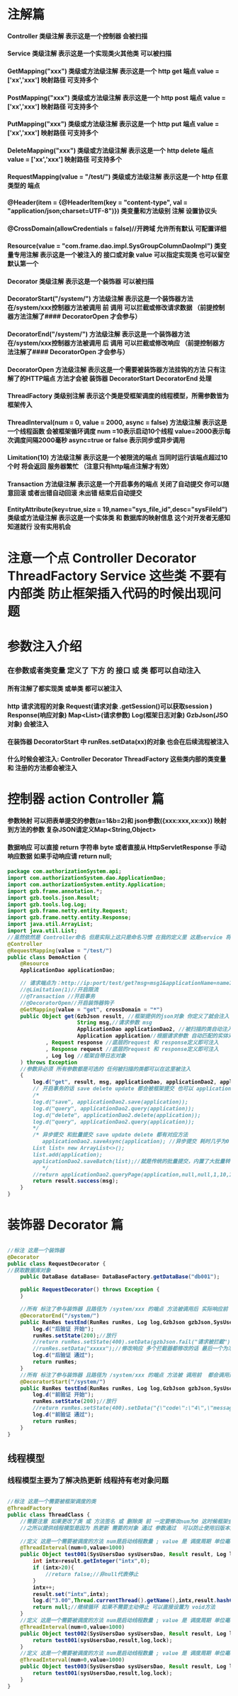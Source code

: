 # 注解篇
#### Controller 类级注解 表示这是一个控制器 会被扫描
#### Service 类级注解 表示这是一个实现类火其他类 可以被扫描 

#### GetMapping("xxx") 类级或方法级注解 表示这是一个 http get 端点  value = ['xx','xxx'] 映射路径 可支持多个
#### PostMapping("xxx") 类级或方法级注解 表示这是一个 http post 端点  value = ['xx','xxx'] 映射路径 可支持多个
#### PutMapping("xxx") 类级或方法级注解 表示这是一个 http put 端点  value = ['xx','xxx'] 映射路径 可支持多个
#### DeleteMapping("xxx") 类级或方法级注解 表示这是一个 http delete 端点  value = ['xx','xxx'] 映射路径 可支持多个
#### RequestMapping(value = "/test/") 类级或方法级注解 表示这是一个 http 任意类型的 端点 
#### @Header(item = {@HeaderItem(key = "content-type", val = "application/json;charset=UTF-8")}) 类变量和方法级别 注解 设置协议头
#### @CrossDomain(allowCredentials = false)//开跨域 允许所有默认 可配置详细
#### Resource(value = "com.frame.dao.impl.SysGroupColumnDaoImpl") 类变量专用注解 表示这是一个被注入的 接口或对象 value 可以指定实现类  也可以留空 默认第一个


#### Decorator 类级注解 表示这是一个装饰器 可以被扫描
#### DecoratorStart("/system/") 方法级注解 表示这是一个装饰器方法在/system/xxx控制器方法被调用  前  调用 可以拦截或修改请求数据  （前提控制器方法注解了#### DecoratorOpen 才会参与）
#### DecoratorEnd("/system/") 方法级注解 表示这是一个装饰器方法 在/system/xxx控制器方法被调用   后 调用 可以拦截或修改响应 （前提控制器方法注解了#### DecoratorOpen 才会参与）
#### DecoratorOpen 方法级注解 表示这是一个需要被装饰器方法挂钩的方法 只有注解了的HTTP端点 方法才会被 装饰器 DecoratorStart DecoratorEnd 处理

#### ThreadFactory 类级别注解 表示这个类是受框架调度的线程模型，所需参数皆为框架传入
#### ThreadInterval(num = 0, value = 2000, async = false) 方法级注解 表示这是一个线程函数 会被框架循环调度 num =10表示启动10个线程 value=2000表示每次调度间隔2000毫秒  async=true or false 表示同步或异步调用

#### Limitation(10) 方法级注解 表示这是一个被限流的端点 当同时运行该端点超过10个时 将会返回 服务器繁忙 （注意只有http端点注解才有效）

#### Transaction 方法级注解 表示这是一个开启事务的端点 关闭了自动提交 你可以随意回滚 或者出错自动回滚 未出错 结束后自动提交

#### EntityAttribute(key=true,size = 19,name="sys_file_id",desc="sysFileId") 类级或方法级注解 表示这是一个实体类 和 数据库的映射信息  这个对开发者无感知 知道就行 没有实用机会

# 注意一个点  Controller Decorator ThreadFactory Service 这些类 不要有内部类 防止框架插入代码的时候出现问题


# 参数注入介绍
### 在参数或者类变量  定义了 下方 的 接口 或 类 都可以自动注入 
#### 所有注解了都实现类 或单类 都可以被注入
#### http 请求流程的对象 Request(请求对象 .getSession()可以获取session )  Response(响应对象) Map<List<Object>>(请求参数) Log(框架日志对象) GzbJson(JSO对象) 会被注入
#### 在装饰器 DecoratorStart 中 runRes.setData(xx)的对象 也会在后续流程被注入 

#### 什么时候会被注入: Controller Decorator ThreadFactory 这些类内部的类变量 和 注册的方法都会被注入  



# 控制器  action Controller 篇
#### 参数映射 可以把表单提交的参数(a=1&b=2)和 json参数({xxx:xxx,xx:xx}) 映射到方法的参数 复杂JSON请定义Map<String,Object>
#### 数据响应 可以直接 return 字符串 byte 或者直接从 HttpServletResponse 手动响应数据 如果手动响应请 return null;
```java
package com.authorizationSystem.api;
import com.authorizationSystem.dao.ApplicationDao;
import com.authorizationSystem.entity.Application;
import gzb.frame.annotation.*;
import gzb.tools.json.Result;
import gzb.tools.log.Log;
import gzb.frame.netty.entity.Request;
import gzb.frame.netty.entity.Response; 
import java.util.ArrayList;
import java.util.List;
//虽然依然是 Controller命名 但是实际上这只是命名习惯 在我的定义里 这是service 将来会支持被tcp udp ws 等协议调用
@Controller
@RequestMapping(value = "/test/")
public class DemoAction {
    @Resource
    ApplicationDao applicationDao;

    // 请求端点为：http://ip:port/test/get?msg=msg1&applicationName=name1&applicationDesc=desc1    注意 applicationDesc 和 applicationName 是 application的内部参数 最终会映射到 application
    //@Limitation(1)//开启限流
    //@Transaction //开启事务
    //@DecoratorOpen//开启装饰器钩子
    @GetMapping(value = "get", crossDomain = "*")
    public Object get(GzbJson result, //框架提供的json对象 你定义了就会注入 不定义就不会
                      String msg,//请求参数 msg
                      ApplicationDao applicationDao2, //被扫描的类自动注入
                      Application application//根据请求参数 自动匹配的实体对象 表单数据和 json提交 都会映射
            , Request response //底层的request 和 response定义即可注入
            , Response request //底层的request 和 response定义即可注入
            , Log log //框架自带日志对象
    ) throws Exception
    //参数非必须 所有参数都是可选的 任何被扫描的类都可以在这里被注入
    {
        log.d("get", result, msg, applicationDao, applicationDao2, application, response, request);
        // 开启事务的话 save delete update 都会被框架提交 也可以 applicationDao2.commit(); 手动提交 或回滚
        /*
        log.d("save", applicationDao2.save(application));
        log.d("query", applicationDao2.query(application));
        log.d("delete", applicationDao2.delete(application));
        log.d("query", applicationDao2.query(application));
        */
        /* 异步提交 和批量提交 save update delete 都有对应方法
           applicationDao2.saveAsync(application); //异步提交 耗时几乎为0  但是其实是前台转后台 资源占用没有消失 但是理想状态下 比单挑提交 效率提升5-30倍 并且不用开发者特殊处理  缺点是有一定延迟
        List list= new ArrayList<>();
        list.add(application);
        applicationDao2.saveBatch(list);//就是传统的批量提交，内置了大批量转多个小批量功能 防止长时间锁表 效率很高 效率对比单条 提升5-30 倍
           */
        //return applicationDao2.queryPage(application,null,null,1,10,100,100); //这是自带分页方法
        return result.success(msg);
    }
}

```

# 装饰器  Decorator 篇
```java

//标注 这是一个装饰器 
@Decorator
public class RequestDecorator {
//获取数据库对象
    public DataBase dataBase= DataBaseFactory.getDataBase("db001");

    public RequestDecorator() throws Exception {
    }

    //所有 标注了参与装饰器 且路径为 /system/xxx 的端点 方法被调用后 实际响应前 都会调用这个方法 可以修改一些参数 获取一些参数 或拦截
    @DecoratorEnd("/system/")
    public RunRes testEnd(RunRes runRes, Log log,GzbJson gzbJson,SysUsersDao sysUsersDao) {
        log.d("后验证 开始");
        runRes.setState(200);//放行
        //return runRes.setState(400).setData(gzbJson.fail("请求被拦截"));//拦截某个请求
        //runRes.setData("xxxxx");//修改响应 多个拦截器都修改的话 最后一个为准
        log.d("后验证 通过");
        return runRes;
    }
    //所有 标注了参与装饰器 且路径为 /system/xxx 的端点 方法被 调用前  都会调用这个方法 可以修改一些参数 获取一些参数 或拦截
    @DecoratorStart("/system/")
    public RunRes testEnd(RunRes runRes, Log log,GzbJson gzbJson,SysUsersDao sysUsersDao) {
        log.d("前验证 开始");
        runRes.setState(200);//放行
        //return runRes.setState(400).setData("{\"code\":\"4\",\"message\":\"未登录或登录失效\",\"\":\""+Config.get("key.system.login.page")+"\"}"); //拦截未经授权的访问
        log.d("前验证 通过");
        return runRes;
    }
}
```

## 线程模型
### 线程模型主要为了解决热更新 线程持有老对象问题
```java

//标注 这是一个需要被框架调度的类
@ThreadFactory
public class ThreadClass {
    //需要注意 如果更改了类 或 方法签名 或 删除类 前 一定要修改num为0 这时候框架会终止线程 否则的话可能会出现失控线程
    //之所以提供线程模型是因为 热更新 需要的对象 通过 参数通过  可以防止使用旧版本对象
    
    //定义 这是一个需要被调度的方法 num是启动线程数量 ; value 是 调度周期 单位毫秒 限制最小值为100毫秒
    @ThreadInterval(num=0,value=1000)
    public Object test001(SysUsersDao sysUsersDao, Result result, Log log, Lock lock) {
        int intx=result.getInteger("intx",0);
        if (intx>20){
            //return false;//非null代表停止
        }
        intx++;
        result.set("intx",intx);
        log.d("3.00",Thread.currentThread().getName(),intx,result.hashCode(),sysUsersDao);
        return null;//继续循环 如果不需要主动停止 可以直接设置为 void方法 
    }
    //定义 这是一个需要被调度的方法 num是启动线程数量 ; value 是 调度周期 单位毫秒 限制最小值为100毫秒
    @ThreadInterval(num=0,value=1000)
    public Object test002(SysUsersDao sysUsersDao, Result result, Log log, Lock lock) {
        return test001(sysUsersDao,result,log,lock);
    }
    //定义 这是一个需要被调度的方法 num是启动线程数量 ; value 是 调度周期 单位毫秒 限制最小值为100毫秒
    @ThreadInterval(num=0,value=1000)
    public Object test003(SysUsersDao sysUsersDao, Result result, Log log, Lock lock) {
        return test001(sysUsersDao,result,log,lock);
    }
}

```
